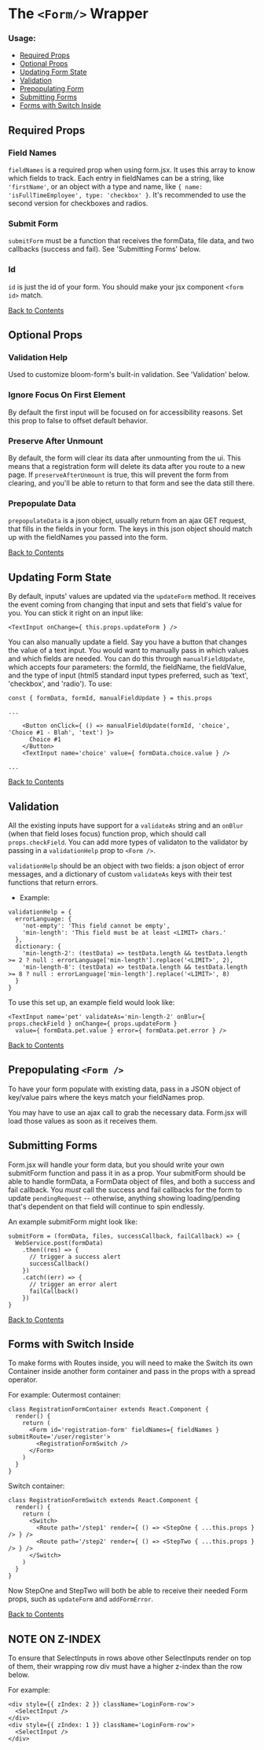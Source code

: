 # The `<Form/>` Wrapper

### Usage:
- [Required Props](https://github.com/vineyard-bloom/bloom-forms/blob/master/docs/form.md#required-props)
- [Optional Props](https://github.com/vineyard-bloom/bloom-forms/blob/master/docs/form.md#optional-props)
- [Updating Form State](https://github.com/vineyard-bloom/bloom-forms/blob/master/docs/form.md#updating-form-state)
- [Validation](https://github.com/vineyard-bloom/bloom-forms/blob/master/docs/form.md#validation)
- [Prepopulating Form](https://github.com/vineyard-bloom/bloom-forms/blob/master/docs/form.md#prepopulating-form)
- [Submitting Forms](https://github.com/vineyard-bloom/bloom-forms/blob/master/docs/form.md#submitting-forms)
- [Forms with Switch Inside](https://github.com/vineyard-bloom/bloom-forms/blob/master/docs/form.md#forms-with-switch-inside)

## Required Props
### Field Names
`fieldNames` is a required prop when using form.jsx. It uses this array to know which fields to track. Each entry in fieldNames can be a string, like `'firstName'`, or an object with a type and name, like `{ name: 'isFullTimeEmployee', type: 'checkbox' }`. It's recommended to use the second version for checkboxes and radios.
### Submit Form
`submitForm` must be a function that receives the formData, file data, and two callbacks (success and fail). See 'Submitting Forms' below.
### Id
`id` is just the id of your form. You should make your jsx component `<form id>` match.

[Back to Contents](https://github.com/vineyard-bloom/bloom-forms#readme-contents)

## Optional Props
### Validation Help
Used to customize bloom-form's built-in validation. See 'Validation' below.
### Ignore Focus On First Element
By default the first input will be focused on for accessibility reasons.  Set this prop to false to offset default behavior.
### Preserve After Unmount
By default, the form will clear its data after unmounting from the ui. This means that a registration form will delete its data after you route to a new page. If `preserveAfterUnmount` is true, this will prevent the form from clearing, and you'll be able to return to that form and see the data still there.
### Prepopulate Data
`prepopulateData` is a json object, usually return from an ajax GET request, that fills in the fields in your form. The keys in this json object should match up with the fieldNames you passed into the form.

[Back to Contents](https://github.com/vineyard-bloom/bloom-forms#readme-contents)

## Updating Form State
By default, inputs' values are updated via the `updateForm` method. It receives the event coming from changing that input and sets that field's value for you. You can stick it right on an input like:
```
<TextInput onChange={ this.props.updateForm } />
```

You can also manually update a field. Say you have a button that changes the value of a text input. You would want to manually pass in which values and which fields are needed. You can do this through `manualFieldUpdate`, which accepts four parameters: the formId, the fieldName, the fieldValue, and the type of input (html5 standard input types preferred, such as 'text', 'checkbox', and 'radio'). To use:
```
const { formData, formId, manualFieldUpdate } = this.props

...

    <Button onClick={ () => manualFieldUpdate(formId, 'choice', 'Choice #1 - Blah', 'text') }>
      Choice #1
    </Button>
    <TextInput name='choice' value={ formData.choice.value } />

...
```

[Back to Contents](https://github.com/vineyard-bloom/bloom-forms#readme-contents)

## Validation
All the existing inputs have support for a `validateAs` string and an `onBlur` (when that field loses focus) function prop, which should call `props.checkField`. You can add more types of validaton to the validator by passing in a `validationHelp` prop to `<Form />`.

`validationHelp` should be an object with two fields: a json object of error messages, and a dictionary of custom `validateAs` keys with their test functions that return errors.
- Example:
```
validationHelp = {
  errorLanguage: {
    'not-empty': 'This field cannot be empty',
    'min-length': 'This field must be at least <LIMIT> chars.'
  },
  dictionary: {
    'min-length-2': (testData) => testData.length && testData.length >= 2 ? null : errorLanguage['min-length'].replace('<LIMIT>', 2),
    'min-length-8': (testData) => testData.length && testData.length >= 8 ? null : errorLanguage['min-length'].replace('<LIMIT>', 8)
  }
}
```

To use this set up, an example field would look like:
```
<TextInput name='pet' validateAs='min-length-2' onBlur={ props.checkField } onChange={ props.updateForm }
  value={ formData.pet.value } error={ formData.pet.error } />
```

[Back to Contents](https://github.com/vineyard-bloom/bloom-forms#readme-contents)

## Prepopulating `<Form />`
To have your form populate with existing data, pass in a JSON object of key/value pairs where the keys match your fieldNames prop.

You may have to use an ajax call to grab the necessary data. Form.jsx will load those values as soon as it receives them.

## Submitting Forms
Form.jsx will handle your form data, but you should write your own submitForm function and pass it in as a prop. Your submitForm should be able to handle formData, a FormData object of files, and both a success and fail callback. You *must* call the success and fail callbacks for the form to update `pendingRequest` -- otherwise, anything showing loading/pending that's dependent on that field will continue to spin endlessly.

An example submitForm might look like:
```
submitForm = (formData, files, successCallback, failCallback) => {
  WebService.post(formData)
    .then((res) => {
      // trigger a success alert
      successCallback()
    })
    .catch((err) => {
      // trigger an error alert
      failCallback()
    })
}
```

[Back to Contents](https://github.com/vineyard-bloom/bloom-forms#readme-contents)

## Forms with Switch Inside
To make forms with Routes inside, you will need to make the Switch its own Container inside another form container and pass in the props with a spread operator.

For example:
Outermost container:
```
class RegistrationFormContainer extends React.Component {
  render() {
    return (
      <Form id='registration-form' fieldNames={ fieldNames } submitRoute='/user/register'>
        <RegistrationFormSwitch />
      </Form>
    )
  }
}
```
Switch container:
```
class RegistrationFormSwitch extends React.Component {
  render() {
    return (
      <Switch>
        <Route path='/step1' render={ () => <StepOne { ...this.props } /> } />
        <Route path='/step2' render={ () => <StepTwo { ...this.props } /> } />
      </Switch>
    )
  }
}
```
Now StepOne and StepTwo will both be able to receive their needed Form props, such as `updateForm` and `addFormError`.

[Back to Contents](https://github.com/vineyard-bloom/bloom-forms#readme-contents)


## NOTE ON Z-INDEX
To ensure that SelectInputs in rows above other SelectInputs render on top of them, their wrapping row div must have a higher z-index than the row below.

For example:
```
<div style={{ zIndex: 2 }} className='LoginForm-row'>
  <SelectInput />
</div>
<div style={{ zIndex: 1 }} className='LoginForm-row'>
  <SelectInput />
</div>
```